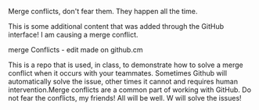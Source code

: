 Merge conflicts, don't fear them. They happen all the time.

This is some additional content that was added through the GitHub interface! I am causing a merge conflict.

merge Conflicts - edit made on github.cm

This is a repo that is used, in class, to demonstrate how to solve a merge conflict when it occurs with your teammates. Sometimes Github will automatically solve the issue, other times it cannot and requires human intervention.Merge conflicts are a common part of working with GitHub. Do not fear the conflicts, my friends! All will be well. W will solve the issues!

